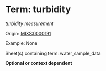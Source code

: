 # Term: turbidity

*turbidity measurement*

Origin: [MIXS:0000191](https://w3id.org/mixs/0000191)

Example: None

Sheet(s) containing term: water_sample_data

**Optional or context dependent**